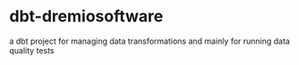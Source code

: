 # dbt-dremiosoftware
a dbt project for managing data transformations and mainly for running data quality tests
